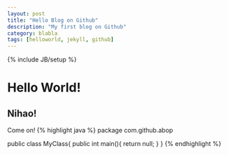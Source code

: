```yaml
---
layout: post
title: "Hello Blog on Github"
description: "My first blog on Github"
category: blabla
tags: [helloworld, jekyll, github]
---
```

{% include JB/setup %}

# Hello World!
## Nihao!

Come on!
{% highlight java %}
package com.github.abop

public class MyClass{
	public int main(){
		return null;
	}
}
{% endhighlight %}
